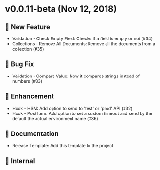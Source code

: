 # v0.0.11-beta (Nov 12, 2018)

## :rocket: New Feature
* Validation - Check Empty Field: Checks if a field is empty or not (#34)
* Collections - Remove All Documents: Remove all the documents from a collection (#35)

## :bug: Bug Fix
* Validation - Compare Value: Now it compares strings instead of numbers (#33)

## :wrench: Enhancement
* Hook - HSM: Add option to send to 'test' or 'prod' API (#32)
* Hook - Post Item: Add option to set a custom timeout and send by the default the actual environment name (#36)

## :blue_book: Documentation
* Release Template: Add this template to the project

## :house_with_garden: Internal
